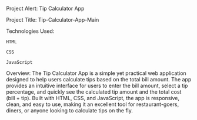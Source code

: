 Project Alert: Tip Calculator App

Project Title: Tip-Calculator-App-Main

Technologies Used:

    HTML

    CSS

    JavaScript

Overview:
The Tip Calculator App is a simple yet practical web application designed to help users calculate tips based on the total bill amount. The app provides an intuitive interface for users to enter the bill amount, select a tip percentage, and quickly see the calculated tip amount and the total cost (bill + tip). Built with HTML, CSS, and JavaScript, the app is responsive, clean, and easy to use, making it an excellent tool for restaurant-goers, diners, or anyone looking to calculate tips on the fly.
